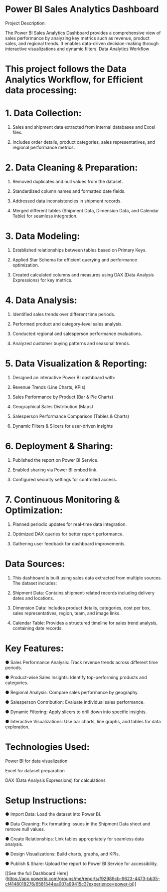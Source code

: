 # Power BI Sales Analytics Dashboard

Project Description:

The Power BI Sales Analytics Dashboard provides a comprehensive view of sales performance by analyzing key metrics such as revenue, product sales, and regional trends. It enables data-driven decision-making through interactive visualizations and dynamic filters.
Data Analytics Workflow

# This project follows the Data Analytics Workflow, for Efficient data processing:

# 1. Data Collection:

1) Sales and shipment data extracted from internal databases and Excel files.

2) Includes order details, product categories, sales representatives, and regional performance metrics.

# 2. Data Cleaning & Preparation:

1) Removed duplicates and null values from the dataset.
 
2) Standardized column names and formatted date fields.

3) Addressed data inconsistencies in shipment records.

4) Merged different tables (Shipment Data, Dimension Data, and Calendar Table) for seamless integration.

# 3. Data Modeling:

1) Established relationships between tables based on Primary Keys.

2) Applied Star Schema for efficient querying and performance optimization.

3) Created calculated columns and measures using DAX (Data Analysis Expressions) for key metrics.

# 4. Data Analysis:

1) Identified sales trends over different time periods.

2) Performed product and category-level sales analysis.

3) Conducted regional and salesperson performance evaluations.

4) Analyzed customer buying patterns and seasonal trends.

# 5. Data Visualization & Reporting:

1) Designed an interactive Power BI dashboard with:

2) Revenue Trends (Line Charts, KPIs)

3) Sales Performance by Product (Bar & Pie Charts)

4) Geographical Sales Distribution (Maps)

5) Salesperson Performance Comparison (Tables & Charts)

6) Dynamic Filters & Slicers for user-driven insights

# 6. Deployment & Sharing:

1) Published the report on Power BI Service.

2) Enabled sharing via Power BI embed link.

3) Configured security settings for controlled access.

# 7. Continuous Monitoring & Optimization:

1) Planned periodic updates for real-time data integration.

2) Optimized DAX queries for better report performance.

3) Gathering user feedback for dashboard improvements.

# Data Sources:

1) This dashboard is built using sales data extracted from multiple sources. The dataset includes:

2) Shipment Data: Contains shipment-related records including delivery dates and locations.

3) Dimension Data: Includes product details, categories, cost per box, sales representatives, region, team, and image links.

4) Calendar Table: Provides a structured timeline for sales trend analysis, containing date records.

# Key Features:

● Sales Performance Analysis: Track revenue trends across different time periods.

● Product-wise Sales Insights: Identify top-performing products and categories.

● Regional Analysis: Compare sales performance by geography.

● Salesperson Contribution: Evaluate individual sales performance.

● Dynamic Filtering: Apply slicers to drill down into specific insights.

● Interactive Visualizations: Use bar charts, line graphs, and tables for data exploration.

# Technologies Used:

Power BI for data visualization

Excel for dataset preparation

DAX (Data Analysis Expressions) for calculations

# Setup Instructions:

● Import Data: Load the dataset into Power BI.

● Data Cleaning: Fix formatting issues in the Shipment Data sheet and remove null values.

● Create Relationships: Link tables appropriately for seamless data analysis.

● Design Visualizations: Build charts, graphs, and KPIs.

● Publish & Share: Upload the report to Power BI Service for accessibility.


[[See the full Dashboard Here] (https://app.powerbi.com/groups/me/reports/f92989cb-9623-4473-bb35-cf4148018276/6581544ea007a99415c3?experience=power-bi)]


